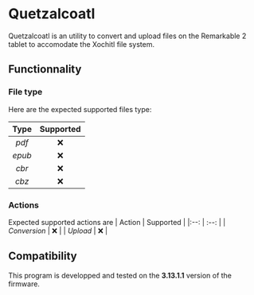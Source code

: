 # Quetzalcoatl

Quetzalcoatl is an utility to convert and upload files on the Remarkable 2 tablet to accomodate the Xochitl file system.

## Functionnality
### File type
Here are the expected supported files type:

| Type | Supported |
|:--: |:--: |
|  _pdf_ | ❌ |
| _epub_ | ❌ |
|  _cbr_ | ❌ |
|  _cbz_ | ❌ |

### Actions
Expected supported actions are
| Action | Supported |
|:--: | :--: |
| _Conversion_ | ❌ |
| _Upload_ | ❌ |

## Compatibility
This program is developped and tested on the **3.13.1.1** version of the firmware.

